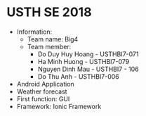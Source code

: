 # USTH SE 2018
- Information:
	+ Team name: Big4
	+ Team member: 
		* Do Duy Huy Hoang - USTHBI7-071
		* Ha Minh Huong - USTHBI7-079
		* Nguyen Dinh Mau - USTHBI7 - 106
		* Do Thu Anh - USTHBI7-006
- Android Application 
- Weather forecast 
- First function: GUI 
- Framework: Ionic Framework

